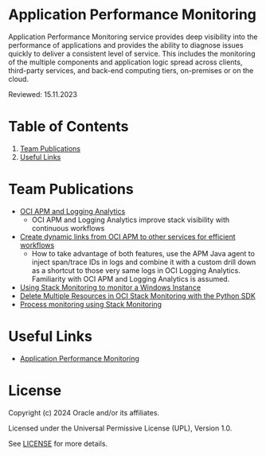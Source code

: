 # Application Performance Monitoring

Application Performance Monitoring service provides deep visibility into the performance of applications and provides the ability to diagnose issues quickly to deliver a consistent level of service. This includes the monitoring of the multiple components and application logic spread across clients, third-party services, and back-end computing tiers, on-premises or on the cloud.

Reviewed: 15.11.2023

# Table of Contents

1. [Team Publications](#team-publications)
2. [Useful Links](#useful-links)


# Team Publications

 - [OCI APM and Logging Analytics](https://blogs.oracle.com/observability/post/connect-apm-with-log-analytics-and-more)
   - OCI APM and Logging Analytics improve stack visibility with continuous workflows
- [Create dynamic links from OCI APM to other services for efficient workflows](https://blogs.oracle.com/observability/post/connect-apm-with-log-analytics-and-more)
   - How to take advantage of both features, use the APM Java agent to inject span/trace IDs in logs and combine it with a custom drill down as a shortcut to those very same logs in OCI Logging Analytics. Familiarity with OCI APM and Logging Analytics is assumed.
- [Using Stack Monitoring to monitor a Windows Instance](https://learnoci.cloud/using-stack-monitoring-to-monitor-a-windows-instance-d5f0d64f5494)
- [Delete Multiple Resources in OCI Stack Monitoring with the Python SDK](https://medium.com/@michtoeth/delete-multiple-resources-in-oci-stack-monitoring-with-the-python-sdk-60fa23970ac1)
- [Process monitoring using Stack Monitoring](https://karthicin.medium.com/process-monitoring-using-stack-monitoring-99908cec31a8)


# Useful Links

- [Application Performance Monitoring](https://docs.oracle.com/en-us/iaas/application-performance-monitoring/index.html)


# License

Copyright (c) 2024 Oracle and/or its affiliates.

Licensed under the Universal Permissive License (UPL), Version 1.0.

See [LICENSE](https://github.com/oracle-devrel/technology-engineering/blob/main/LICENSE) for more details.
